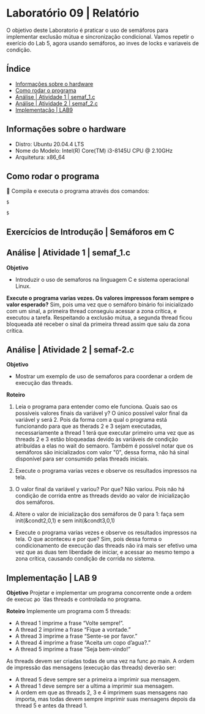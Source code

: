 # Laboratório 09 | Relatório
O objetivo deste Laboratorio é praticar o uso de semáforos para implementar exclusão mútua e sincronização condicional. Vamos repetir o exerício do Lab 5, agora usando semáforos, ao inves de locks e variaveis de condição.
## Índice
* [Informações sobre o hardware](#informações-sobre-o-hardware)
* [Como rodar o programa](#como-rodar-o-programa)
* [Análise | Atividade 1 | semaf_1.c](#análise--atividade-1--sem_1.c)
* [Análise | Atividade 2 | semaf_2.c](#análise--atividade-2--semaf-2c)
* [Implementação | LAB9 ](#implementação--lab-9)

## Informações sobre o hardware
- Distro: Ubuntu 20.04.4 LTS
- Nome do Modelo: Intel(R) Core(TM) i3-8145U CPU @ 2.10GHz
- Arquitetura: x86_64

## Como rodar o programa
:thinking: Compila e executa o programa através dos comandos:
```
$ 
```
```
$ 
```
## Exercícios de Introdução | Semáforos em C

## Análise | Atividade 1 | semaf_1.c

**Objetivo** 
- Introduzir o uso de semaforos na linguagem C e sistema operacional Linux.

**Execute o programa varias vezes. Os valores impressos foram sempre o valor esperado?**
Sim, pois uma vez que o semáforo binário foi inicializado com um sinal, a primeira thread conseguiu acessar a zona crítica, e executou a tarefa. Respeitando a exclusão mútua, a segunda thread ficou bloqueada até receber o sinal da primeira thread assim que saiu da zona crítica.


## Análise | Atividade 2 | semaf-2.c

**Objetivo** 
- Mostrar um exemplo de uso de semaforos para coordenar a ordem de execução das threads.

**Roteiro**
1. Leia o programa para entender como ele funciona. Quais sao os possíveis valores finais da variável y?
O único possível valor final da variável y será 2. Pois da forma com a qual o programa está funcionando para que as therads 2 e 3 sejam executadas, necessariamente a thread 1 terá que executar primeiro uma vez que as threads 2 e 3 estão bloqueadas devido às variáveis de condição atribuídas a elas no wait do semaoro. Também é possível notar que os semáforos são inicializados com valor "0", dessa forma, não há sinal disponível para ser consumido pelas threads iniciais.

2. Execute o programa varias vezes e observe os resultados impressos na tela.

3. O valor final da variável y variou? Por que?
Não variou. Pois não há condição de corrida entre as threads devido ao valor de inicialização dos semáforos.

4. Altere o valor de inicialização dos semáforos de 0 para 1: faça sem init(&condt2,0,1) e sem init(&condt3,0,1)

- Execute o programa varias vezes e observe os resultados impressos na tela. O que aconteceu e por que? 
Sim, pois dessa forma o condicionamento de execução das threads não irá mais ser efetivo uma vez que as duas tem liberdade de iniciar, e acessar ao mesmo tempo a zona crítica, causando condição de corrida no sistema.

## Implementação | LAB 9 

**Objetivo**
Projetar e implementar um programa concorrente onde a ordem de execuc ̧ao ̃
das threads e controlada no programa.

**Roteiro**
Implemente um programa com 5 threads:
- A thread 1 imprime a frase “Volte sempre!”.
- A thread 2 imprime a frase “Fique a vontade.”
- A thread 3 imprime a frase “Sente-se por favor.”
- A thread 4 imprime a frase “Aceita um copo d’agua?.”
- A thread 5 imprime a frase “Seja bem-vindo!”

As threads devem ser criadas todas de uma vez na func ̧ao main. A ordem de impressão
das mensagens (execução das threads) deverão ser:

- A thread 5 deve sempre ser a primeira a imprimir sua mensagem.
- A thread 1 deve sempre ser a ultima a imprimir sua mensagem.
- A ordem em que as threads 2, 3 e 4 imprimem suas mensagens nao importa, mas todas devem sempre imprimir suas mensagens depois da thread 5 e antes da thread 1.